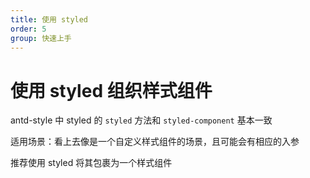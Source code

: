 ```yaml
---
title: 使用 styled
order: 5
group: 快速上手
---
```


# 使用 styled 组织样式组件

antd-style 中 styled 的 `styled` 方法和 `styled-component` 基本一致

适用场景：看上去像是一个自定义样式组件的场景，且可能会有相应的入参

推荐使用 styled 将其包裹为一个样式组件

